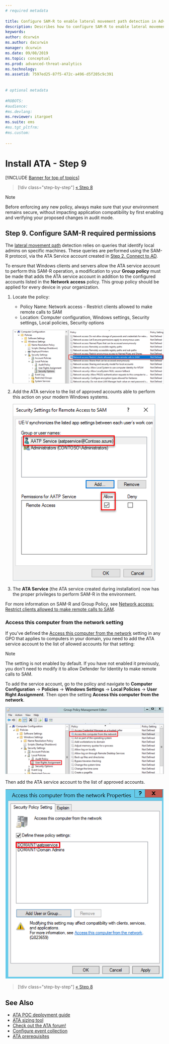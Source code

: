 ```yaml
---
# required metadata

title: Configure SAM-R to enable lateral movement path detection in Advanced Threat Analytics
description: Describes how to configure SAM-R to enable lateral movement path detection in Advanced Threat Analytics (ATA)
keywords:
author: dcurwin
ms.author: dacurwin
manager: dcurwin
ms.date: 09/08/2019
ms.topic: conceptual
ms.prod: advanced-threat-analytics
ms.technology:
ms.assetid: 7597ed25-87f5-472c-a496-d5f205c9c391


# optional metadata

#ROBOTS:
#audience:
#ms.devlang:
ms.reviewer: itargoet
ms.suite: ems
#ms.tgt_pltfrm:
#ms.custom:

---
```


# Install ATA - Step 9

[!INCLUDE [Banner for top of topics](includes/banner.md)]

> [!div class="step-by-step"]
> [« Step 8](install-ata-step7.md)

> [!NOTE]
> Before enforcing any new policy, always make sure that your environment remains secure, without impacting application compatibility by first enabling and verifying your proposed changes in audit mode.

## Step 9. Configure SAM-R required permissions

The [lateral movement path](use-case-lateral-movement-path.md) detection relies on queries that identify local admins on specific machines. These queries are performed using the SAM-R protocol, via the ATA Service account created in [Step 2. Connect to AD](install-ata-step2.md).

To ensure that Windows clients and servers allow the ATA service account to perform this SAM-R operation, a modification to your **Group policy** must be made that adds the ATA service account in addition to the configured accounts listed in the **Network access** policy. This group policy should be applied for every device in your organization.

1. Locate the policy:

   - Policy Name: Network access - Restrict clients allowed to make remote calls to SAM
   - Location: Computer configuration, Windows settings, Security settings, Local policies, Security options
  
    ![Locate the policy](media/samr-policy-location.png)

1. Add the ATA service to the list of approved accounts able to perform this action on your modern Windows systems.

    ![Add the service](media/samr-add-service.png)

1. The **ATA Service** (the ATA service created during installation) now has the proper privileges to perform SAM-R in the environment.

 For more information on SAM-R and Group Policy, see [Network access: Restrict clients allowed to make remote calls to SAM](/windows/security/threat-protection/security-policy-settings/network-access-restrict-clients-allowed-to-make-remote-sam-calls).

### Access this computer from the network setting

If you've defined the [Access this computer from the network](/windows/security/threat-protection/security-policy-settings/access-this-computer-from-the-network) setting in any GPO that applies to computers in your domain, you need to add the ATA service account to the list of allowed accounts for that setting:

>[!NOTE]
>The setting is not enabled by default. If you have not enabled it previously, you don't need to modify it to allow Defender for Identity to make remote calls to SAM.

To add the service account, go to the policy and navigate to **Computer Configuration** -> **Policies** -> **Windows Settings** -> **Local Policies** -> **User Right Assignment**. Then open the setting **Access this computer from the network**.

![Access this computer from the network setting](media/access-computer-from-network.png)

Then add the ATA service account to the list of approved accounts.

![Add the service account](media/add-service-account.png)

> [!div class="step-by-step"]
> [« Step 8](install-ata-step7.md)

## See Also

- [ATA POC deployment guide](/samples/browse/?redirectedfrom=TechNet-Gallery)
- [ATA sizing tool](https://aka.ms/atasizingtool)
- [Check out the ATA forum!](https://social.technet.microsoft.com/Forums/security/home?forum=mata)
- [Configure event collection](configure-event-collection.md)
- [ATA prerequisites](ata-prerequisites.md)
